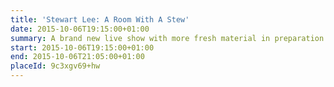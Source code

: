 ```yaml
---
title: 'Stewart Lee: A Room With A Stew'
date: 2015-10-06T19:15:00+01:00
summary: A brand new live show with more fresh material in preparation for Stewart’s next BBC2 series of <cite>Stewart Lee’s Comedy Vehicle</cite>.
start: 2015-10-06T19:15:00+01:00
end: 2015-10-06T21:05:00+01:00
placeId: 9c3xgv69+hw
---
```

